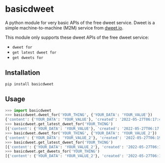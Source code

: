 # basicdweet
A python module for very basic APIs of the free dweet service.
Dweet is a simple machine-to-machine (M2M) service from [dweet.io](https://dweet.io).

This module only supports these dweet APIs of the free dweet service:

- `dweet for`
- `get latest dweet for`
- `get dweets for`

## Installation
`pip install basicdweet`

## Usage
```python
>>> import basicdweet
>>> basicdweet.dweet_for('YOUR_THING', {'YOUR_DATA': 'YOUR_VALUE'})
{'content': {'YOUR_DATA': 'YOUR_VALUE'}, 'created': '2022-05-27T06:17:48.127Z', 'thing': 'YOUR_THING', 'transaction': '403dcd2b-99b9-44b4-b864-b682b898ac10'}
>>> basicdweet.get_latest_dweet_for('YOUR_THING')
[{'content': {'YOUR_DATA': 'YOUR_VALUE'}, 'created': '2022-05-27T06:17:48.127Z', 'thing': 'YOUR_THING'}]
>>> basicdweet.dweet_for('YOUR_THING', {'YOUR_DATA': 'YOUR_VALUE_2'})
{'content': {'YOUR_DATA': 'YOUR_VALUE_2'}, 'created': '2022-05-27T06:19:08.081Z', 'thing': 'YOUR_THING', 'transaction': '30cdc5b8-5da9-40ac-86a9-ea0df5ef8317'}
>>> basicdweet.get_latest_dweet_for('YOUR_THING')
[{'content': {'YOUR_DATA': 'YOUR_VALUE_2'}, 'created': '2022-05-27T06:19:08.081Z', 'thing': 'YOUR_THING'}]
>>> basicdweet.get_dweets_for('YOUR_THING')
[{'content': {'YOUR_DATA': 'YOUR_VALUE_2'}, 'created': '2022-05-27T06:19:08.081Z', 'thing': 'YOUR_THING'}, {'content': {'YOUR_DATA': 'YOUR_VALUE'}, 'created': '2022-05-27T06:17:48.127Z', 'thing': 'YOUR_THING'}]
```
